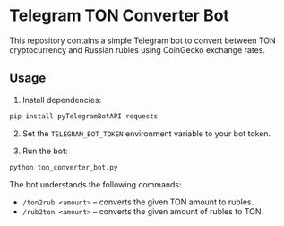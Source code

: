 # Telegram TON Converter Bot

This repository contains a simple Telegram bot to convert between TON cryptocurrency and Russian rubles using CoinGecko exchange rates.

## Usage

1. Install dependencies:

```bash
pip install pyTelegramBotAPI requests
```

2. Set the `TELEGRAM_BOT_TOKEN` environment variable to your bot token.

3. Run the bot:

```bash
python ton_converter_bot.py
```

The bot understands the following commands:

- `/ton2rub <amount>` – converts the given TON amount to rubles.
- `/rub2ton <amount>` – converts the given amount of rubles to TON.


